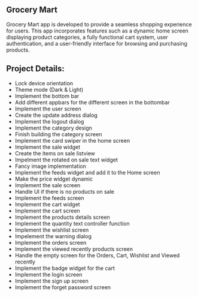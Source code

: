 ## Grocery Mart
Grocery Mart app is developed to provide a seamless shopping experience for users. This app incorporates features such as a dynamic home screen displaying product categories, a fully functional cart system, user authentication, and a user-friendly interface for browsing and purchasing products.  
 
## Project Details:       
 - Lock device orientation
 - Theme mode (Dark & Light)     
 - Implement the bottom bar 
 - Add different appbars for the different screen in the bottombar  
 - Implement the user screen  
 - Create the update address dialog
 - Implement the logout dialog 
 - Implement the category design    
 - Finish building the category screen  
 - Implement the card swiper in the home screen
 - Implement the sale widget  
 - Create the items on sale listview    
 - Impelment the rotated on sale text widget  
 - Fancy image implementation
 - Implement the feeds widget and add it to the Home screen
 - Make the price widget dynamic
 - Implement the sale screen 
 - Handle UI if there is no products on sale
 - Implement the feeds screen
 - Implement the cart widget
 - Implement the cart screen
 - Implement the products details screen
 - Implement the quantity text controller function
 - Implement the wishlist screen
 - Impelement the warning dialog
 - Implement the orders screen
 - Implement the viewed recently products screen
 - Handle the empty screen for the Orders, Cart, Wishlist and Viewed recently
 - Implement the badge widget for the cart
 - Implement the login screen
 - Implement the sign up screen
 - Implement the forget password screen

